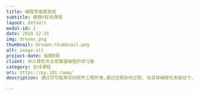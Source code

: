 ```yaml
---
title: 编程思维提高班
subtitle: 蟒营®在线课程
layout: default
modal-id: 1
date: 2018-12-25
img: dreams.png
thumbnail: dreams-thumbnail.png
alt: image-alt
project-date: 每期6周
client: 非计算机专业想掌握编程的学习者
category: 在线课程
uri: https://py.101.camp/
description: 通过尽可能真实的软件工程环境,通过远程协作过程, 在具体编程任务驱动下, 通过一系列精心设计的可迭代开发任务, 快速完成编程思维实战化练习, 并结成开发团队,完成自己想开发的软件作品. 及时在问题发生现场提供引导, 并承诺永久答疑服务.

---
```

